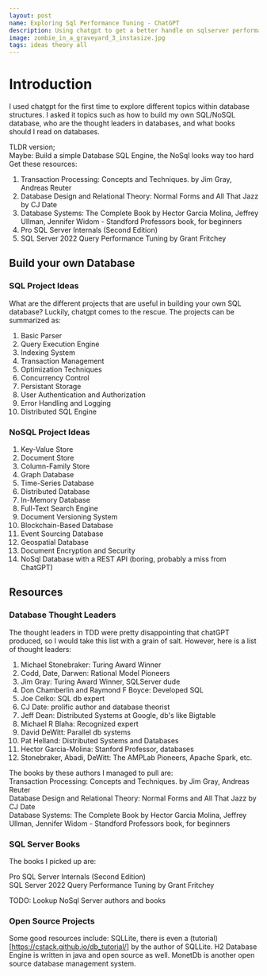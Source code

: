 ```yaml
---
layout: post
name: Exploring Sql Performance Tuning - ChatGPT
description: Using chatgpt to get a better handle on sqlserver performance tuning
image: zombie_in_a_graveyard_3_instasize.jpg
tags: ideas theory all
---
```


# Introduction
I used chatgpt for the first time to explore different topics within database structures. I asked it topics
such as how to build my own SQL/NoSQL database, who are the thought leaders in databases, and what books should 
I read on databases.

TLDR version;  
Maybe: Build a simple Database SQL Engine, the NoSql looks way too hard  
Get these resources:  
1. Transaction Processing: Concepts and Techniques. by Jim Gray, Andreas Reuter
2. Database Design and Relational Theory: Normal Forms and All That Jazz by CJ Date
3. Database Systems: The Complete Book by Hector Garcia Molina, Jeffrey Ullman, Jennifer Widom - Standford Professors book, for beginners
4. Pro SQL Server Internals (Second Edition)
5. SQL Server 2022 Query Performance Tuning by Grant Fritchey

## Build your own Database  

### SQL Project Ideas  
  
What are the different projects that are useful in building your own SQL database? Luckily, chatgpt comes to the rescue.
The projects can be summarized as:
1. Basic Parser
2. Query Execution Engine
3. Indexing System
4. Transaction Management
5. Optimization Techniques
6. Concurrency Control
7. Persistant Storage
8. User Authentication and Authorization
9. Error Handling and Logging
10. Distributed SQL Engine
    
### NoSQL Project Ideas  
  
1. Key-Value Store
2. Document Store
3. Column-Family Store
4. Graph Database
5. Time-Series Database
6. Distributed Database
7. In-Memory Database
8. Full-Text Search Engine
9. Document Versioning System
10. Blockchain-Based Database
11. Event Sourcing Database
12. Geospatial Database
13. Document Encryption and Security
14. NoSql Database with a REST API (boring, probably a miss from ChatGPT)

## Resources  

### Database Thought Leaders  

The thought leaders in TDD were pretty disappointing that chatGPT produced, so I would take this list with a grain of salt. However,
here is a list of thought leaders:
1. Michael Stonebraker: Turing Award Winner
2. Codd, Date, Darwen: Rational Model Pioneers
3. Jim Gray: Turing Award Winner, SQLServer dude
4. Don Chamberlin and Raymond F Boyce: Developed SQL
5. Joe Celko: SQL db expert
6. CJ Date: prolific author and database theorist
7. Jeff Dean: Distributed Systems at Google, db's like Bigtable
8. Michael R Blaha: Recognized expert
9. David DeWitt: Parallel db systems
10. Pat Helland: Distributed Systems and Databases
11. Hector Garcia-Molina: Stanford Professor, databases
12. Stonebraker, Abadi, DeWitt: The AMPLab Pioneers, Apache Spark, etc.

The books by these authors I managed to pull are:   
Transaction Processing: Concepts and Techniques. by Jim Gray, Andreas Reuter  
Database Design and Relational Theory: Normal Forms and All That Jazz by CJ Date  
Database Systems: The Complete Book by Hector Garcia Molina, Jeffrey Ullman, Jennifer Widom - Standford Professors book, for beginners  

### SQL Server Books

The books I picked up are:  

Pro SQL Server Internals (Second Edition)  
SQL Server 2022 Query Performance Tuning by Grant Fritchey  

TODO: Lookup NoSql Server authors and books

### Open Source Projects  
  
Some good resources include: SQLLite, there is even a (tutorial)[https://cstack.github.io/db_tutorial/] by the author of SQLLite.
H2 Database Engine is written in java and open source as well. MonetDb is another open source database management system.

